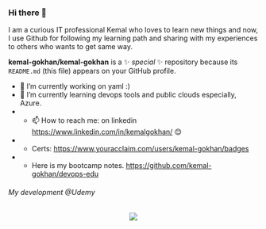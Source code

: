 ### Hi there 👋

I am a curious IT professional Kemal who loves to learn new things and now, I use Github for following my learning path and sharing with my experiences to others who wants to get same way. 

**kemal-gokhan/kemal-gokhan** is a ✨ _special_ ✨ repository because its `README.md` (this file) appears on your GitHub profile.

- 🔭 I’m currently working on yaml :)
- 🌱 I’m currently learning devops tools and public clouds especially, Azure.
- - 📫 How to reach me: on linkedin https://www.linkedin.com/in/kemalgokhan/ 😊 
- - Certs: https://www.youracclaim.com/users/kemal-gokhan/badges
- - Here is my bootcamp notes. https://github.com/kemal-gokhan/devops-edu

###### My development @Udemy

<p align="center">
  <img  src="https://media-exp1.licdn.com/dms/image/C4D16AQGwfWqq0eT9XA/profile-displaybackgroundimage-shrink_200_800/0/1589797111997?e=1651104000&v=beta&t=dpr0wv94_esAgUb1WTs3cK-UodtR8RjNcl5tuZvyelM">
</p>



<!--
- 💬 Ask me about 

- 😄 Pronouns: ...
- ⚡ Fun fact: ...

-->
